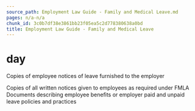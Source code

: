 ```yaml
---
source_path: Employment Law Guide - Family and Medical Leave.md
pages: n/a-n/a
chunk_id: 3c0b7df38e3861bb23f05ea5c2d778380638a0bd
title: Employment Law Guide - Family and Medical Leave
---
```

# day

Copies of employee notices of leave furnished to the employer

Copies of all written notices given to employees as required under FMLA Documents describing employee beneﬁts or employer paid and unpaid leave policies and practices
